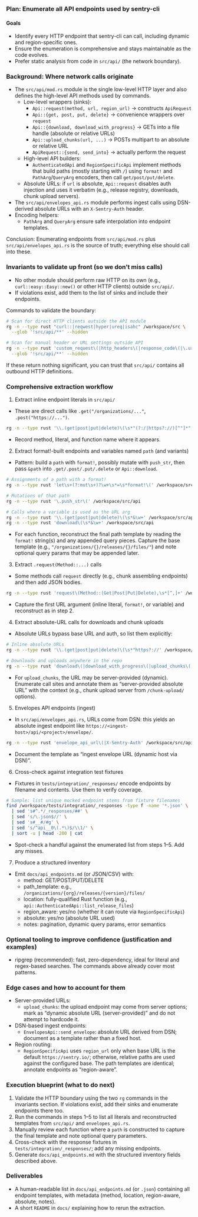 ### Plan: Enumerate all API endpoints used by sentry-cli

#### Goals
- Identify every HTTP endpoint that sentry-cli can call, including dynamic and region-specific ones.
- Ensure the enumeration is comprehensive and stays maintainable as the code evolves.
- Prefer static analysis from code in `src/api/` (the network boundary).

### Background: Where network calls originate
- The `src/api/mod.rs` module is the single low-level HTTP layer and also defines the high-level API methods used by commands.
  - Low-level wrappers (sinks):
    - `Api::request(method, url, region_url)` → constructs `ApiRequest`
    - `Api::{get, post, put, delete}` → convenience wrappers over `request`
    - `Api::{download, download_with_progress}` → GETs into a file handle (absolute or relative URLs)
    - `Api::upload_chunks(url, ...)` → POSTs multipart to an absolute or relative URL
    - `ApiRequest::{send, send_into}` → actually perform the request
  - High-level API builders:
    - `AuthenticatedApi` and `RegionSpecificApi` implement methods that build paths (mostly starting with `/`) using `format!` and `PathArg`/`QueryArg` encoders, then call `get/post/put/delete`.
  - Absolute URLs: if `url` is absolute, `Api::request` disables auth injection and uses it verbatim (e.g., release registry, downloads, chunk upload servers).
- The `src/api/envelopes_api.rs` module performs ingest calls using DSN-derived absolute URLs with an `X-Sentry-Auth` header.
- Encoding helpers:
  - `PathArg` and `QueryArg` ensure safe interpolation into endpoint templates.

Conclusion: Enumerating endpoints from `src/api/mod.rs` plus `src/api/envelopes_api.rs` is the source of truth; everything else should call into these.

### Invariants to validate up front (so we don’t miss calls)
- No other module should perform raw HTTP on its own (e.g., `curl::easy::Easy::new()` or other HTTP clients) outside `src/api/`.
- If violations exist, add them to the list of sinks and include their endpoints.

Commands to validate the boundary:
```bash
# Scan for direct HTTP clients outside the API module
rg -n --type rust "curl::|reqwest|hyper|ureq|isahc" /workspace/src \
  --glob '!src/api/**' --hidden

# Scan for manual header or URL settings outside API
rg -n --type rust 'custom_request\(|http_headers\(|response_code\(|\.url\("https?://' /workspace/src \
  --glob '!src/api/**' --hidden
```
If these return nothing significant, you can trust that `src/api/` contains all outbound HTTP definitions.

### Comprehensive extraction workflow

1) Extract inline endpoint literals in `src/api/`
- These are direct calls like `.get("/organizations/..."`, `.post("https://...")`.
```bash
rg -n --type rust '\\.(get|post|put|delete)\(\s*"(?:/|https?://)[^"]*"' /workspace/src/api
```
- Record method, literal, and function name where it appears.

2) Extract format!-built endpoints and variables named `path` (and variants)
- Pattern: build a `path` with `format!`, possibly mutate with `push_str`, then pass `&path` into `.get/.post/.put/.delete` or `Api::download`.
```bash
# Assignments of a path with a format!
rg -n --type rust 'let\s+(?:mut\s+)?\w+\s*=\s*format!\(' /workspace/src/api

# Mutations of that path
rg -n --type rust '\.push_str\(' /workspace/src/api

# Calls where a variable is used as the URL arg
rg -n --type rust '\\.(get|post|put|delete)\(\s*&\w+' /workspace/src/api
rg -n --type rust 'download\(\s*&\w+' /workspace/src/api
```
- For each function, reconstruct the final path template by reading the `format!` string(s) and any appended query pieces. Capture the base template (e.g., `"/organizations/{}/releases/{}/files/"`) and note optional query params that may be appended later.

3) Extract `.request(Method::...)` calls
- Some methods call `request` directly (e.g., chunk assembling endpoints) and then add JSON bodies.
```bash
rg -n --type rust 'request\(Method::(Get|Post|Put|Delete),\s*[^,]+' /workspace/src/api
```
- Capture the first URL argument (inline literal, `format!`, or variable) and reconstruct as in step 2.

4) Extract absolute-URL calls for downloads and chunk uploads
- Absolute URLs bypass base URL and auth, so list them explicitly:
```bash
# Inline absolute URLs
rg -n --type rust '\\.(get|post|put|delete)\(\s*"https?://' /workspace/src/api

# Downloads and uploads anywhere in the repo
rg -n --type rust 'download\(|download_with_progress\(|upload_chunks\(' /workspace/src
```
- For `upload_chunks`, the URL may be server-provided (dynamic). Enumerate call sites and annotate them as “server-provided absolute URL” with the context (e.g., chunk upload server from `/chunk-upload/` options).

5) Envelopes API endpoints (ingest)
- In `src/api/envelopes_api.rs`, URLs come from DSN: this yields an absolute ingest endpoint like `https://<ingest-host>/api/<project>/envelope/`.
```bash
rg -n --type rust 'envelope_api_url\(|X-Sentry-Auth' /workspace/src/api/envelopes_api.rs
```
- Document the template as “ingest envelope URL (dynamic host via DSN)”.

6) Cross-check against integration test fixtures
- Fixtures in `tests/integration/_responses/` encode endpoints by filename and contents. Use them to verify coverage.
```bash
# Sample: list unique mocked endpoint stems from fixture filenames
find /workspace/tests/integration/_responses -type f -name '*.json' \
  | sed 's#^.*/_responses/##' \
  | sed 's/\.json$//' \
  | sed 's#__#/#g' \
  | sed 's/^api__0\(.*\)$/\\1/' \
  | sort -u | head -200 | cat
```
- Spot-check a handful against the enumerated list from steps 1–5. Add any misses.

7) Produce a structured inventory
- Emit `docs/api_endpoints.md` (or JSON/CSV) with:
  - method: GET/POST/PUT/DELETE
  - path_template: e.g., `/organizations/{org}/releases/{version}/files/`
  - location: fully-qualified Rust function (e.g., `api::AuthenticatedApi::list_release_files`)
  - region_aware: yes/no (whether it can route via `RegionSpecificApi`)
  - absolute: yes/no (absolute URL used)
  - notes: pagination, dynamic query params, error semantics


### Optional tooling to improve confidence (justification and examples)
- ripgrep (recommended): fast, zero-dependency, ideal for literal and regex-based searches. The commands above already cover most patterns.

### Edge cases and how to account for them
- Server-provided URLs:
  - `upload_chunks`: the upload endpoint may come from server options; mark as “dynamic absolute URL (server-provided)” and do not attempt to hardcode it.
- DSN-based ingest endpoints:
  - `EnvelopesApi::send_envelope`: absolute URL derived from DSN; document as a template rather than a fixed host.
- Region routing:
  - `RegionSpecificApi` uses `region_url` only when base URL is the default `https://sentry.io/`; otherwise, relative paths are used against the configured base. The path templates are identical; annotate endpoints as “region-aware”.

### Execution blueprint (what to do next)
1) Validate the HTTP boundary using the two `rg` commands in the invariants section. If violations exist, add their sinks and enumerate endpoints there too.
2) Run the commands in steps 1–5 to list all literals and reconstructed templates from `src/api/` and `envelopes_api.rs`.
3) Manually review each function where a `path` is constructed to capture the final template and note optional query parameters.
4) Cross-check with the response fixtures in `tests/integration/_responses/`; add any missing endpoints.
5) Generate `docs/api_endpoints.md` with the structured inventory fields described above.

### Deliverables
- A human-readable list in `docs/api_endpoints.md` (or `.json`) containing all endpoint templates, with metadata (method, location, region-aware, absolute, notes).
- A short `README` in `docs/` explaining how to rerun the extraction.